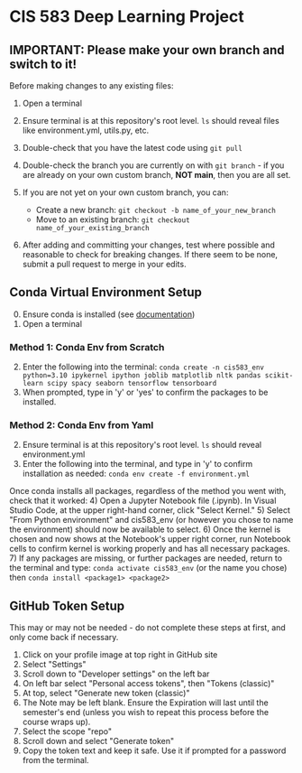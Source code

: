 # CIS 583 Deep Learning Project

## IMPORTANT: Please make your own branch and switch to it!

Before making changes to any existing files:
1) Open a terminal 
2) Ensure terminal is at this repository's root level. `ls` should reveal files like environment.yml, utils.py, etc.
3) Double-check that you have the latest code using `git pull`
4) Double-check the branch you are currently on with `git branch` - if you are already on your own custom branch, **NOT main**, then you are all set.
5) If you are not yet on your own custom branch, you can:

    * Create a new branch: `git checkout -b name_of_your_new_branch`
    * Move to an existing branch: `git checkout name_of_your_existing_branch`

6) After adding and committing your changes, test where possible and reasonable to check for breaking changes. If there seem to be none, submit a pull request to merge in your edits.

## Conda Virtual Environment Setup

0) Ensure conda is installed (see [documentation](https://conda.io/projects/conda/en/latest/user-guide/install/index.html))
1) Open a terminal

### Method 1: Conda Env from Scratch
2) Enter the following into the terminal:
    `conda create -n cis583_env python=3.10 ipykernel ipython joblib matplotlib nltk pandas scikit-learn scipy spacy seaborn tensorflow tensorboard`
3) When prompted, type in 'y' or 'yes' to confirm the packages to be installed.

### Method 2: Conda Env from Yaml
2) Ensure terminal is at this repository's root level. `ls` should reveal environment.yml
3) Enter the following into the terminal, and type in 'y' to confirm installation as needed: 
    `conda env create -f environment.yml`

Once conda installs all packages, regardless of the method you went with, check that it worked:
4) Open a Jupyter Notebook file (.ipynb). In Visual Studio Code, at the upper right-hand corner, click "Select Kernel."
5) Select "From Python environment" and cis583_env (or however you chose to name the environment) should now be available to select.
6) Once the kernel is chosen and now shows at the Notebook's upper right corner, run Notebook cells to confirm kernel is working properly and has all necessary packages. 
7) If any packages are missing, or further packages are needed, return to the terminal and type: `conda activate cis583_env` (or the name you chose) then  `conda install <package1> <package2>`

## GitHub Token Setup

This may or may not be needed - do not complete these steps at first, and only come back if necessary.

1) Click on your profile image at top right in GitHub site
2) Select "Settings"
3) Scroll down to "Developer settings" on the left bar
4) On left bar select "Personal access tokens", then "Tokens (classic)"
5) At top, select "Generate new token (classic)"
6) The Note may be left blank. Ensure the Expiration will last until the semester's end (unless you wish to repeat this process before the course wraps up). 
7) Select the scope "repo"
8) Scroll down and select "Generate token"
9) Copy the token text and keep it safe. Use it if prompted for a password from the terminal.